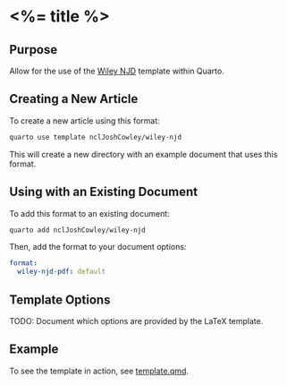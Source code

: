 
# <%= title %>

## Purpose

Allow for the use of the [Wiley NJD][wiley-njd] template within Quarto.

## Creating a New Article

To create a new article using this format:

```sh
quarto use template nclJoshCowley/wiley-njd
```

This will create a new directory with an example document that uses this format.

## Using with an Existing Document

To add this format to an existing document:

```sh
quarto add nclJoshCowley/wiley-njd
```

Then, add the format to your document options:

```yaml
format:
  wiley-njd-pdf: default
```

## Template Options

TODO: Document which options are provided by the LaTeX template.

## Example

To see the template in action, see [template.qmd](template.qmd).

<!-- External Links -->

[wiley-njd]:
  https://authorservices.wiley.com/author-resources/Journal-Authors/Prepare/new-journal-design.html